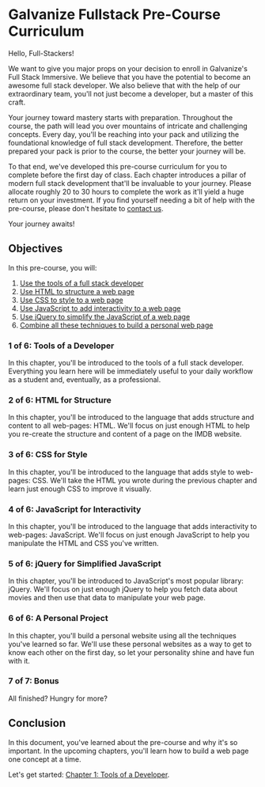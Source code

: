 # Galvanize Fullstack Pre-Course Curriculum
Hello, Full-Stackers!

We want to give you major props on your decision to enroll in Galvanize's Full Stack Immersive. We believe that you have the potential to become an awesome full stack developer. We also believe that with the help of our extraordinary team, you'll not just become a developer, but a master of this craft.

Your journey toward mastery starts with preparation. Throughout the course, the path will lead you over mountains of intricate and challenging concepts. Every day, you'll be reaching into your pack and utilizing the foundational knowledge of full stack development. Therefore, the better prepared your pack is prior to the course, the better your journey will be.

To that end, we've developed this pre-course curriculum for you to complete before the first day of class. Each chapter introduces a pillar of modern full stack development that'll be invaluable to your journey. Please allocate roughly 20 to 30 hours to complete the work as it'll yield a huge return on your investment. If you find yourself needing a bit of help with the pre-course, please don't hesitate to [contact us][contact-us].

Your journey awaits!

## Objectives
In this pre-course, you will:

1. [Use the tools of a full stack developer][1]
2. [Use HTML to structure a web page][2]
3. [Use CSS to style to a web page][3]
4. [Use JavaScript to add interactivity to a web page][4]
5. [Use jQuery to simplify the JavaScript of a web page][5]
6. [Combine all these techniques to build a personal web page][6]

### 1 of 6: Tools of a Developer
In this chapter, you'll be introduced to the tools of a full stack developer. Everything you learn here will be immediately useful to your daily workflow as a student and, eventually, as a professional.

### 2 of 6: HTML for Structure
In this chapter, you'll be introduced to the language that adds structure and content to all web-pages: HTML. We'll focus on just enough HTML to help you re-create the structure and content of a page on the IMDB website.

### 3 of 6: CSS for Style
In this chapter, you'll be introduced to the language that adds style to web-pages: CSS. We'll take the HTML you wrote during the previous chapter and learn just enough CSS to improve it visually.

### 4 of 6: JavaScript for Interactivity
In this chapter, you'll be introduced to the language that adds interactivity to web-pages: JavaScript. We'll focus on just enough JavaScript to help you manipulate the HTML and CSS you've written.

### 5 of 6: jQuery for Simplified JavaScript
In this chapter, you'll be introduced to JavaScript's most popular library: jQuery. We'll focus on just enough jQuery to help you fetch data about movies and then use that data to manipulate your web page.

### 6 of 6: A Personal Project
In this chapter, you'll build a personal website using all the techniques you've learned so far. We'll use these personal websites as a way to get to know each other on the first day, so let your personality shine and have fun with it.

### 7 of 7: Bonus
All finished? Hungry for more?

## Conclusion
In this document, you've learned about the pre-course and why it's so important. In the upcoming chapters, you'll learn how to build a web page one concept at a time.

Let's get started: [Chapter 1: Tools of a Developer][next-page].

[1]: #1-of-6-tools-of-a-developer
[2]: #2-of-6-html-for-structure
[3]: #3-of-6-css-for-style
[4]: #4-of-6-javascript-for-interactivity
[5]: #5-of-6-jquery-for-simplified-javascript
[6]: #6-of-6-a-personal-project

[contact-us]: mailto:fs.all@galvanize.com
[next-page]: ./1_tools
